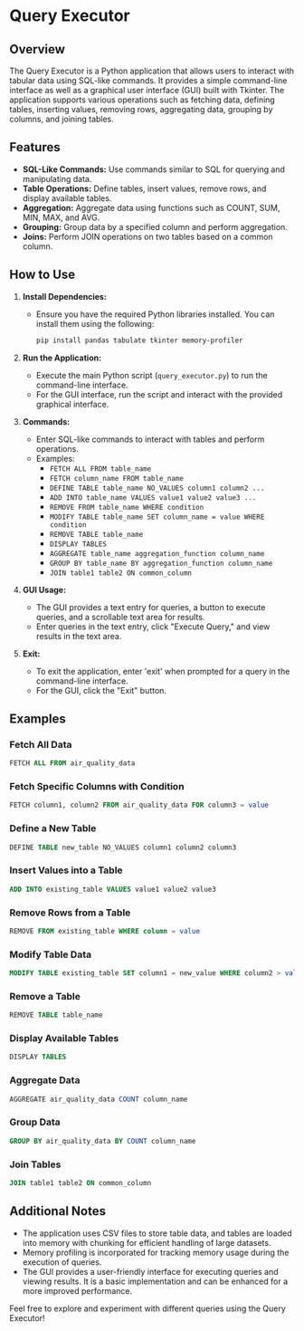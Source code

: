# Query Executor

## Overview
The Query Executor is a Python application that allows users to interact with tabular data using SQL-like commands. It provides a simple command-line interface as well as a graphical user interface (GUI) built with Tkinter. The application supports various operations such as fetching data, defining tables, inserting values, removing rows, aggregating data, grouping by columns, and joining tables.

## Features
- **SQL-Like Commands:** Use commands similar to SQL for querying and manipulating data.
- **Table Operations:** Define tables, insert values, remove rows, and display available tables.
- **Aggregation:** Aggregate data using functions such as COUNT, SUM, MIN, MAX, and AVG.
- **Grouping:** Group data by a specified column and perform aggregation.
- **Joins:** Perform JOIN operations on two tables based on a common column.

## How to Use
1. **Install Dependencies:**
   - Ensure you have the required Python libraries installed. You can install them using the following:
     ```bash
     pip install pandas tabulate tkinter memory-profiler
     ```

2. **Run the Application:**
   - Execute the main Python script (`query_executor.py`) to run the command-line interface.
   - For the GUI interface, run the script and interact with the provided graphical interface.

3. **Commands:**
   - Enter SQL-like commands to interact with tables and perform operations.
   - Examples:
     - `FETCH ALL FROM table_name`
     - `FETCH column_name FROM table_name`
     - `DEFINE TABLE table_name NO_VALUES column1 column2 ...`
     - `ADD INTO table_name VALUES value1 value2 value3 ...`
     - `REMOVE FROM table_name WHERE condition`
     - `MODIFY TABLE table_name SET column_name = value WHERE condition`
     - `REMOVE TABLE table_name`
     - `DISPLAY TABLES`
     - `AGGREGATE table_name aggregation_function column_name`
     - `GROUP BY table_name BY aggregation_function column_name`
     - `JOIN table1 table2 ON common_column`

4. **GUI Usage:**
   - The GUI provides a text entry for queries, a button to execute queries, and a scrollable text area for results.
   - Enter queries in the text entry, click "Execute Query," and view results in the text area.

5. **Exit:**
   - To exit the application, enter 'exit' when prompted for a query in the command-line interface.
   - For the GUI, click the "Exit" button.

## Examples
### Fetch All Data
```sql
FETCH ALL FROM air_quality_data
```

### Fetch Specific Columns with Condition
```sql
FETCH column1, column2 FROM air_quality_data FOR column3 = value
```

### Define a New Table
```sql
DEFINE TABLE new_table NO_VALUES column1 column2 column3
```

### Insert Values into a Table
```sql
ADD INTO existing_table VALUES value1 value2 value3
```

### Remove Rows from a Table
```sql
REMOVE FROM existing_table WHERE column = value
```

### Modify Table Data
```sql
MODIFY TABLE existing_table SET column1 = new_value WHERE column2 > value
```

### Remove a Table
```sql
REMOVE TABLE table_name
```

### Display Available Tables
```sql
DISPLAY TABLES
```

### Aggregate Data
```sql
AGGREGATE air_quality_data COUNT column_name
```

### Group Data
```sql
GROUP BY air_quality_data BY COUNT column_name
```

### Join Tables
```sql
JOIN table1 table2 ON common_column
```

## Additional Notes
- The application uses CSV files to store table data, and tables are loaded into memory with chunking for efficient handling of large datasets.
- Memory profiling is incorporated for tracking memory usage during the execution of queries.
- The GUI provides a user-friendly interface for executing queries and viewing results. It is a basic implementation and can be enhanced for a more improved performance.

Feel free to explore and experiment with different queries using the Query Executor!
